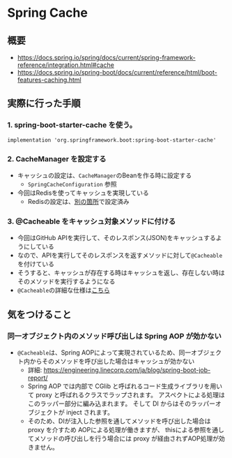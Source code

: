 # Spring Cache

## 概要
- https://docs.spring.io/spring/docs/current/spring-framework-reference/integration.html#cache
- https://docs.spring.io/spring-boot/docs/current/reference/html/boot-features-caching.html


## 実際に行った手順
### 1. spring-boot-starter-cache を使う。
`implementation 'org.springframework.boot:spring-boot-starter-cache'`

### 2. CacheManager を設定する
- キャッシュの設定は、`CacheManager`のBeanを作る時に設定する
  - `SpringCacheConfiguration` 参照
- 今回はRedisを使ってキャッシュを実現している　 
  - Redisの設定は、[別の箇所](../redis)で設定済み

### 3. @Cacheable をキャッシュ対象メソッドに付ける
- 今回はGitHub APIを実行して、そのレスポンス(JSON)をキャッシュするようにしている
- なので、APIを実行してそのレスポンスを返すメソッドに対して`@Cacheable`を付けている
- そうすると、キャッシュが存在する時はキャッシュを返し、存在しない時はそのメソッドを実行するようになる
- `@Cacheable`の詳細な仕様は[こちら](https://docs.spring.io/spring/docs/current/spring-framework-reference/integration.html#cache-annotations-cacheable)


## 気をつけること

### 同一オブジェクト内のメソッド呼び出しは Spring AOP が効かない
- `@Cacheable`は、Spring AOPによって実現されているため、同一オブジェクト内からそのメソッドを呼び出した場合はキャッシュが効かない
  - 詳細: https://engineering.linecorp.com/ja/blog/spring-boot-job-report/
  - Spring AOP では内部で CGlib と呼ばれるコード生成ライブラリを用いて proxy と呼ばれるクラスでラップされます。 アスペクトによる処理はこのラッパー部分に編み込まれます。 そして DI からはそのラッパーオブジェクトが inject されます。
  - そのため、DIが注入した参照を通してメソッドを呼び出した場合は proxy を介すため AOPによる処理が働きますが、 thisによる参照を通してメソッドの呼び出しを行う場合には proxy が経由されずAOP処理が効きません。
  
